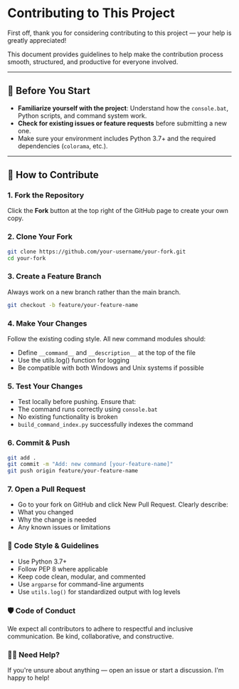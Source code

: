 # Contributing to This Project

First off, thank you for considering contributing to this project — your help is greatly appreciated!

This document provides guidelines to help make the contribution process smooth, structured, and productive for everyone involved.

---

## 📌 Before You Start

- **Familiarize yourself with the project**: Understand how the `console.bat`, Python scripts, and command system work.
- **Check for existing issues or feature requests** before submitting a new one.
- Make sure your environment includes Python 3.7+ and the required dependencies (`colorama`, etc.).

---

## 🧩 How to Contribute

### 1. Fork the Repository
Click the **Fork** button at the top right of the GitHub page to create your own copy.

### 2. Clone Your Fork
```bash
git clone https://github.com/your-username/your-fork.git
cd your-fork
```

### 3. Create a Feature Branch
Always work on a new branch rather than the main branch.

```bash
git checkout -b feature/your-feature-name
```

### 4. Make Your Changes
Follow the existing coding style. All new command modules should:

- Define `__command__` and `__description__` at the top of the file
- Use the utils.log() function for logging
- Be compatible with both Windows and Unix systems if possible

### 5. Test Your Changes
- Test locally before pushing. Ensure that:
- The command runs correctly using `console.bat`
- No existing functionality is broken
- `build_command_index.py` successfully indexes the command

### 6. Commit & Push
```bash
git add .
git commit -m "Add: new command [your-feature-name]"
git push origin feature/your-feature-name
```

### 7. Open a Pull Request
- Go to your fork on GitHub and click New Pull Request. Clearly describe:
- What you changed
- Why the change is needed
- Any known issues or limitations

### 🧪 Code Style & Guidelines
- Use Python 3.7+
- Follow PEP 8 where applicable
- Keep code clean, modular, and commented
- Use `argparse` for command-line arguments
- Use `utils.log()` for standardized output with log levels

### 🛡️ Code of Conduct
We expect all contributors to adhere to respectful and inclusive communication. Be kind, collaborative, and constructive.

### 🙋‍♂️ Need Help?
If you're unsure about anything — open an issue or start a discussion. I'm happy to help!